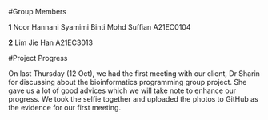 #Group Members

**1** Noor Hannani Syamimi Binti Mohd Suffian A21EC0104

**2** Lim Jie Han A21EC3013

#Project Progress

On last Thursday (12 Oct), we had the first meeting with our client, Dr Sharin for discussing about the bioinformatics programming group project. She gave us a lot of good advices which we will take note to enhance our progress. We took the selfie together and uploaded the photos to GitHub as the evidence for our first meeting.
